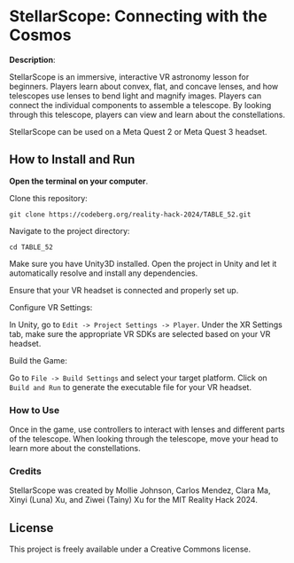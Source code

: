 # StellarScope: Connecting with the Cosmos

**Description**:

StellarScope is an immersive, interactive VR astronomy lesson for beginners. Players learn about convex, flat, and concave lenses, and how telescopes use lenses to bend light and magnify images. Players can connect the individual components to assemble a telescope. By looking through this telescope, players can view and learn about the constellations.

StellarScope can be used on a Meta Quest 2 or Meta Quest 3 headset.

## How to Install and Run

**Open the terminal on your computer**.

Clone this repository:

`git clone https://codeberg.org/reality-hack-2024/TABLE_52.git`

Navigate to the project directory:

`cd TABLE_52`

Make sure you have Unity3D installed. Open the project in Unity and let it automatically resolve and install any dependencies.

Ensure that your VR headset is connected and properly set up.

Configure VR Settings:

In Unity, go to `Edit -> Project Settings -> Player`. Under the XR Settings tab, make sure the appropriate VR SDKs are selected based on your VR headset.

Build the Game:

Go to `File -> Build Settings` and select your target platform. Click on `Build and Run` to generate the executable file for your VR headset.

### How to Use

Once in the game, use controllers to interact with lenses and different parts of the telescope. When looking through the telescope, move your head to learn more about the constellations.

### Credits

StellarScope was created by Mollie Johnson, Carlos Mendez, Clara Ma, Xinyi (Luna) Xu, and Ziwei (Tainy) Xu for the MIT Reality Hack 2024.

## License

This project is freely available under a Creative Commons license.
